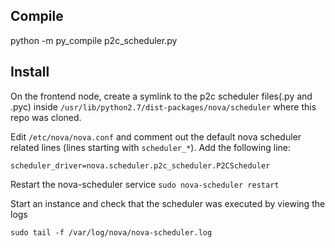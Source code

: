 
## Compile  

python -m py\_compile p2c\_scheduler.py 

## Install
 
On the frontend node, create a symlink to the p2c scheduler files(.py and .pyc) inside 
`/usr/lib/python2.7/dist-packages/nova/scheduler` where this repo was cloned.

Edit `/etc/nova/nova.conf` and comment out the default nova scheduler 
related lines (lines starting with `scheduler_*`). Add the following line: 

`scheduler_driver=nova.scheduler.p2c_scheduler.P2CScheduler`

Restart the nova-scheduler service
`sudo nova-scheduler restart`

Start an instance and check that the scheduler was executed by viewing the logs

`sudo tail -f /var/log/nova/nova-scheduler.log`
